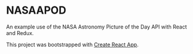# NASAAPOD

An example use of the NASA Astronomy Picture of the Day API with React and Redux.

This project was bootstrapped with [Create React App](https://github.com/facebook/create-react-app).